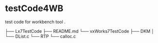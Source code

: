 testCode4WB
===========

test code for workbench tool
.

├── Lx7TestCode
├── README.md
└── vxWorks7TestCode
    ├── DKM
    │   └── DList.c
    └── RTP
        └── calloc.c
